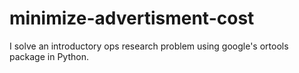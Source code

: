 # minimize-advertisment-cost
I solve an introductory ops research problem using google's ortools package in Python.
